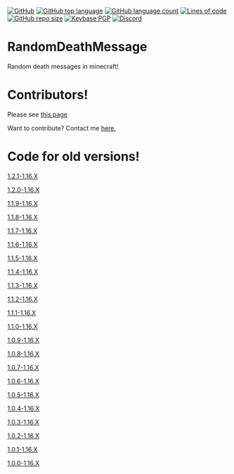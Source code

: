 [![GitHub](https://img.shields.io/github/license/PugsMods/RandomDeathMessage?label=License%3A&style=for-the-badge)](https://github.com/PugsMods/RandomDeathMessage)
[![GitHub top language](https://img.shields.io/github/languages/top/PugsMods/RandomDeathMessage?style=for-the-badge)](https://github.com/PugsMods/RandomDeathMessage)
[![GitHub language count](https://img.shields.io/github/languages/count/PugsMods/RandomDeathMessage?style=for-the-badge)](https://github.com/PugsMods/RandomDeathMessage)
[![Lines of code](https://img.shields.io/tokei/lines/github.com/PugsMods/RandomDeathMessage?label=Lines%20Of%20Code%3A&style=for-the-badge)](https://github.com/PugsMods/RandomDeathMessage)
[![GitHub repo size](https://img.shields.io/github/repo-size/PugsMods/RandomDeathMessage?style=for-the-badge)](https://github.com/PugsMods/RandomDeathMessage)
[![Keybase PGP](https://img.shields.io/keybase/pgp/pugzarecute?style=for-the-badge)](https://keybase.io/pugzarecute)
[![Discord](https://img.shields.io/discord/773211530413867028?label=Discord%3A&style=for-the-badge)](https://discord.gg/geNRqMu5XW)

# RandomDeathMessage
Random death messages in minecraft!

# Contributors!
Please see [this page](https://github.com/PugsMods/RandomDeathMessage/blob/1.16.X/CONTRIBUTORS.md)

Want to contribute? Contact me [here.](https://discord.gg/geNRqMu5XW)
# Code for old versions!
[1.2.1-1.16.X](https://github.com/PugsMods/RandomDeathMessage/tree/ccb2085656cdd0b21c3f99249673a88691297a81k)

[1.2.0-1.16.X](https://github.com/PugsMods/RandomDeathMessage/tree/7f3668d7b0cdcfdbbfff6af64f9dc62f5f681493)

[1.1.9-1.16.X](https://github.com/PugsMods/RandomDeathMessage/tree/9e9695a122c4a3cf9ed22ef1c0869f949b5a9b4b)

[1.1.8-1.16.X](https://github.com/PugsMods/RandomDeathMessage/tree/c2c97c6017da567760357de3d31f2df5ed4b19e8)

[1.1.7-1.16.X](https://github.com/PugsMods/RandomDeathMessage/tree/3c146cfc553be244bcb8cfb8b7456180bdfe3c85)

[1.1.6-1.16.X](https://github.com/PugsMods/RandomDeathMessage/tree/06f6f90ce35b3d0cb6c840e8df5bcf9e4a4f558a)

[1.1.5-1.16.X](https://github.com/PugsMods/RandomDeathMessage/tree/0af119789ac89501e26e1aa55ac535f210f86ba6)

[1.1.4-1.16.X](https://github.com/PugsMods/RandomDeathMessage/tree/1196a2082bbb1a8e72da4216c0cc1aa6e7edf0ec)

[1.1.3-1.16.X](https://github.com/PugsMods/RandomDeathMessage/tree/10301dd9ab7acfcdbe06fcb5da2f4d37ece4f1d7)

[1.1.2-1.16.X](https://github.com/PugsMods/RandomDeathMessage/tree/d99c740f8927f275be526a7478e78861853b3702)

[1.1.1-1.16.X](https://github.com/PugsMods/RandomDeathMessage/tree/18ac8472ee5d8184589f535d159fd00fb040ed6f)

[1.1.0-1.16.X](https://github.com/PugsMods/RandomDeathMessage/tree/9205c38ad617f866a8c9a247b288047cb89eb643)

[1.0.9-1.16.X](https://github.com/PugsMods/RandomDeathMessage/tree/f9c59917910e50264e45d1b604979ed116945dc3)

[1.0.8-1.16.X](https://github.com/PugsMods/RandomDeathMessage/tree/8594edda8a481025df65ea3161287914e8e072b0)

[1.0.7-1.16.X](https://github.com/PugsMods/RandomDeathMessage/tree/2e2c8451a08287cde4e2cd9996ceef690e516f3c)

[1.0.6-1.16.X](https://github.com/PugsMods/RandomDeathMessage/tree/db9a2d5ac7e00092e80d948c6d6c73f0af836de2)

[1.0.5-1.16.X](https://github.com/PugsMods/RandomDeathMessage/tree/a95fb7e4a88f25ad26bace94e7998bbecbd53793)

[1.0.4-1.16.X](https://github.com/PugsMods/RandomDeathMessage/tree/566c51de5789f4f405c0d9710e1cc58db5005621)

[1.0.3-1.16.X](https://github.com/PugsMods/RandomDeathMessage/tree/8a6c2e35167fa55e09de05c6867d5f921262f8b7)

[1.0.2-1.16.X](https://github.com/PugsMods/RandomDeathMessage/tree/701285f815638c5e4211a7cbad2283c179ccd6af)

[1.0.1-1.16.X](https://github.com/PugsMods/RandomDeathMessage/tree/f8f5e9dd1f4a159383f1ba8ed4ae4f0f7fd8ecf2)

[1.0.0-1.16.X](https://github.com/PugsMods/RandomDeathMessage/tree/d79ffbeb32e011dbe9ea96ae75c43fe17ea0f051)
